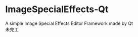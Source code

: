 ImageSpecialEffects-Qt
======================

A simple Image Special Effects Editor Framework made by Qt
<br />
未完工
